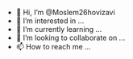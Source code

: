 - 👋 Hi, I’m @Moslem26hovizavi
- 👀 I’m interested in ...
- 🌱 I’m currently learning ...
- 💞️ I’m looking to collaborate on ...
- 📫 How to reach me ...

<!---
Moslem26hovizavi/Moslem26hovizavi is a ✨ special ✨ repository because its `README.md` (this file) appears on your GitHub profile.
You can click the Preview link to take a look at your changes.
--->
